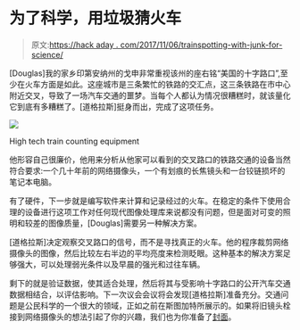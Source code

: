 # 为了科学，用垃圾猜火车

> 原文:[https://hack aday . com/2017/11/06/trainspotting-with-junk-for-science/](https://hackaday.com/2017/11/06/trainspotting-with-junk-for-science/)

[Douglas]我的家乡印第安纳州的戈申非常重视该州的座右铭“美国的十字路口”,至少在火车方面是如此。这座城市是三条繁忙的铁路的交汇点，这三条铁路在市中心附近交叉，导致了一场汽车交通的噩梦。当每个人都认为情况很糟糕时，就该量化它到底有多糟糕了。[道格拉斯]挺身而出，完成了这项任务。

![](../Images/462bcaf949b1d3720a330058838921d7.png)

High tech train counting equipment

他形容自己很廉价，他用来分析从他家可以看到的交叉路口的铁路交通的设备当然符合要求:一个几十年前的网络摄像头，一个有划痕的长焦镜头和一台铰链损坏的笔记本电脑。

有了硬件，下一步就是编写软件来计算和记录经过的火车。在稳定的条件下使用合理的设备进行这项工作对任何现代图像处理库来说都没有问题，但是面对可变的照明和较差的图像质量，[Douglas]需要另一种解决方案。

[道格拉斯]决定观察交叉路口的信号，而不是寻找真正的火车。他的程序裁剪网络摄像头的图像，然后比较左右半边的平均亮度来检测眨眼。这种基本的解决方案足够强大，可以处理弱光条件以及早晨的强光和过往车辆。

剩下的就是验证数据，使其适合处理，然后将其与受影响十字路口的公开汽车交通数据相结合，以评估影响。下一次议会会议将会发现[道格拉斯]准备充分。交通问题是公民科学的一个很大的领域，正如之前在斯图加特所展示的。如果将旧镜头栓接到网络摄像头的想法引起了你的兴趣，我们也为你准备了[封面](https://hackaday.com/2010/09/01/using-quality-optics-with-a-webcam/)。